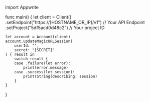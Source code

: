 import Appwrite

func main() {
    let client = Client()
      .setEndpoint("https://[HOSTNAME_OR_IP]/v1") // Your API Endpoint
      .setProject("5df5acd0d48c2") // Your project ID

    let account = Account(client)
    account.updateMagicURLSession(
        userId: "",
        secret: "[SECRET]"
    ) { result in
        switch result {
        case .failure(let error):
            print(error.message)
        case .success(let session):
            print(String(describing: session)
        }
    }
}
